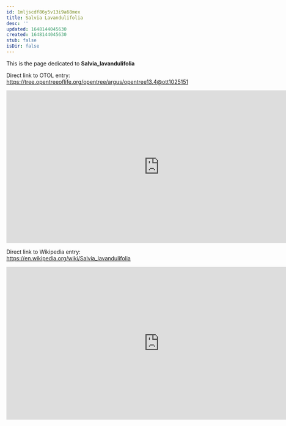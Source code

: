 ```yaml
---
id: 1mljscdf86y5v13i9a68mex
title: Salvia Lavandulifolia
desc: ''
updated: 1648144045630
created: 1648144045630
stub: false
isDir: false
---
```

This is the page dedicated to **Salvia_lavandulifolia**


Direct link to OTOL entry: https://tree.opentreeoflife.org/opentree/argus/opentree13.4@ott1025151



<html>
    <body>
    <iframe src="https://tree.opentreeoflife.org/opentree/argus/opentree13.4@ott1025151"
    width="800" height="400" frameborder="0" allowfullscreen> </iframe>
    </body>
</html>
    


Direct link to Wikipedia entry: https://en.wikipedia.org/wiki/Salvia_lavandulifolia



<html>
    <body>
    <iframe src="https://en.wikipedia.org/wiki/Salvia_lavandulifolia"
    width="800" height="400" frameborder="0" allowfullscreen> </iframe>
    </body>
</html>
    
